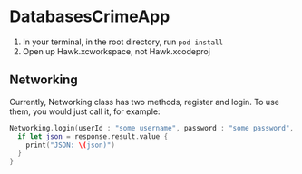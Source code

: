 DatabasesCrimeApp
=================

1. In your terminal, in the root directory, run `pod install`
2. Open up Hawk.xcworkspace, not Hawk.xcodeproj

## Networking

Currently, Networking class has two methods, register and login. To use them, you would just call it, for example:

```swift
Networking.login(userId : "some username", password : "some password", completionHandler: {response, error in
  if let json = response.result.value {
    print("JSON: \(json)")
  }
}
```
